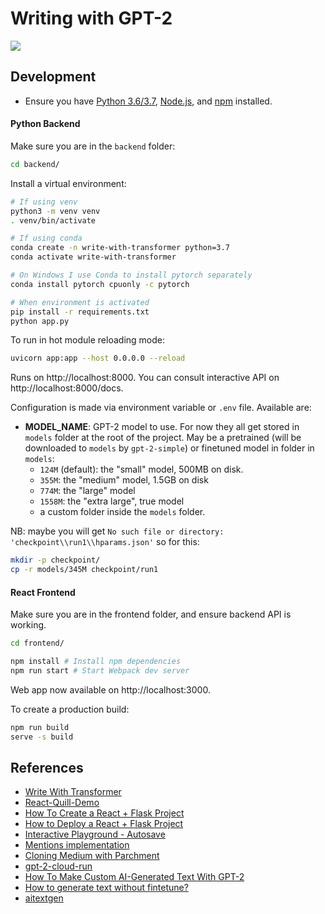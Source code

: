 # Writing with GPT-2

![](./diagram.png)

## Development

- Ensure you have [Python 3.6/3.7](https://www.python.org/downloads/), [Node.js](https://nodejs.org), and [npm](https://docs.npmjs.com/downloading-and-installing-node-js-and-npm) installed.

#### Python Backend

Make sure you are in the `backend` folder:

```sh
cd backend/
```

Install a virtual environment:

```sh
# If using venv
python3 -m venv venv
. venv/bin/activate

# If using conda
conda create -n write-with-transformer python=3.7
conda activate write-with-transformer

# On Windows I use Conda to install pytorch separately
conda install pytorch cpuonly -c pytorch

# When environment is activated
pip install -r requirements.txt
python app.py
```

To run in hot module reloading mode:

```sh
uvicorn app:app --host 0.0.0.0 --reload
```

Runs on http://localhost:8000. You can consult interactive API on http://localhost:8000/docs.

Configuration is made via environment variable or `.env` file. Available are:

- **MODEL_NAME**: GPT-2 model to use. For now they all get stored in `models` folder at the root of the project. May be a pretrained (will be downloaded to `models` by `gpt-2-simple`) or finetuned model in folder in `models`:
  - `124M` (default): the "small" model, 500MB on disk.
  - `355M`: the "medium" model, 1.5GB on disk
  - `774M`: the "large" model
  - `1558M`: the "extra large", true model
  - a custom folder inside the `models` folder.

NB: maybe you will get `No such file or directory: 'checkpoint\\run1\\hparams.json'` so for this:

```sh
mkdir -p checkpoint/
cp -r models/345M checkpoint/run1
```

#### React Frontend

Make sure you are in the frontend folder, and ensure backend API is working.

```sh
cd frontend/
```

```sh
npm install # Install npm dependencies
npm run start # Start Webpack dev server
```

Web app now available on http://localhost:3000.

To create a production build:

```sh
npm run build
serve -s build
```

## References

- [Write With Transformer](https://transformer.huggingface.co/doc/distil-gpt2)
- [React-Quill-Demo](https://codesandbox.io/s/tn2x3)
- [How To Create a React + Flask Project](https://blog.miguelgrinberg.com/post/how-to-create-a-react--flask-project)
- [How to Deploy a React + Flask Project](https://blog.miguelgrinberg.com/post/how-to-deploy-a-react--flask-project)
- [Interactive Playground - Autosave](https://quilljs.com/playground/#autosave)
- [Mentions implementation](https://github.com/zenoamaro/react-quill/issues/324)
- [Cloning Medium with Parchment](https://quilljs.com/guides/cloning-medium-with-parchment/)
- [gpt-2-cloud-run](https://github.com/minimaxir/gpt-2-cloud-run)
- [How To Make Custom AI-Generated Text With GPT-2](https://minimaxir.com/2019/09/howto-gpt2/)
- [How to generate text without fintetune?](https://github.com/minimaxir/gpt-2-simple/issues/10)
- [aitextgen](https://docs.aitextgen.io/)
